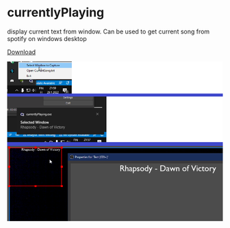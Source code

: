 # currentlyPlaying
display current text from window. 
Can be used to get current song from spotify on windows desktop

[Download](https://github.com/Nuuttu/CurrentlyPlaying/raw/master/currentlyPlaying.zip)


![alt text](./Screenshot.png)
